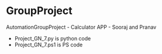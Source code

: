 # GroupProject
 AutomationGroupProject - Calculator APP - Sooraj and Pranav


- Project_GN_7.py is python code 
- Project_GN_7.ps1 is PS code
